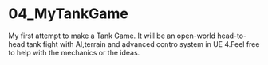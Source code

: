 # 04_MyTankGame
My first attempt to make a Tank Game. It will be an open-world head-to-head tank fight with AI,terrain and advanced contro system in UE 4.Feel free to help with the mechanics or the ideas.
